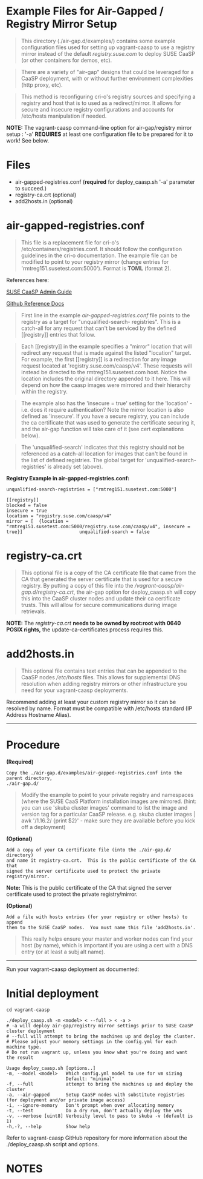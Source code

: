 # Example Files for Air-Gapped / Registry Mirror Setup 
>This directory (./air-gap.d/examples/) contains some example configuration files used for setting up vagrant-caasp
to use a registry mirror instead of the default _registry.suse.com_ to deploy SUSE CaaSP (or other containers for
demos, etc).

>There are a variety of "air-gap" designs that could be leveraged for a CaaSP deployment, with or without further
environment complexities (http proxy, etc).

>This method is reconfiguring cri-o's registry sources and specifying a registry and host that is to used as a 
redirect/mirror.  It allows for secure and insecure registry configurations and accounts for /etc/hosts manipulation
if needed.

**NOTE:**
The vagrant-caasp command-line option for air-gap/registry mirror setup : '-a' **REQUIRES** at least one configuration
file to be prepared for it to work! See below. 

# Files
* air-gapped-registries.conf (**required** for deploy_caasp.sh '-a' parameter to succeed.)
* registry-ca.crt (optional)
* add2hosts.in (optional)

# air-gapped-registries.conf
>This file is a replacement file for cri-o's /etc/containers/registries.conf. It should follow the configuration
guidelines in the cri-o documentation.  The example file can be modified to point to your registry mirror (change
entries for 'rmtreg151.susetest.com:5000').  Format is **TOML** (format 2).

References here:

[SUSE CaaSP Admin Guide](https://documentation.suse.com/suse-caasp/4.0/html/caasp-admin/_miscellaneous.html#_configuring_container_registries_for_cri_o)
 
[Github Reference Docs](https://raw.githubusercontent.com/containers/image/master/docs/containers-registries.conf.5.md "From GitHub")

>First line in the example _air-gapped-registries.conf_ file points to the registry as a target for "unqualified-search-
registries".  This is a catch-all for any request that can't be serviced by the defined [[registry]] entries that follow.
 
>Each [[registry]] in the example specifies a "mirror" location that will redirect any request that is made against the
listed "location" target.  For example, the first [[registry]] is a redirection for any image request located at
'registry.suse.com/caasp/v4'.  These requests will instead be directed to the rmtreg151.susetest.com host. Notice the
location includes the original directory appended to it here.  This will depend on how the caasp images were mirrored
and their hierarchy within the registry.  

>The example also has the 'insecure = true' setting for the 'location' - i.e. does it require authentication?  Note the
mirror location is also defined as 'insecure'.  If you have a secure registry, you can include the ca certificate that
was used to generate the certificate securing it, and the air-gap function will take care of it (see cert explanations below).

>The 'unqualified-search' indicates that this registry should not be referenced as a catch-all location for images that
can't be found in the list of defined registries.  The global target for 'unqualified-search-registries' is already set (above).

**Registry Example in air-gapped-registries.conf:**

    unqualified-search-registries = ["rmtreg151.susetest.com:5000"]

`[[registry]]                                                                                                          
blocked = false                                                                                                        
insecure = true                                                                                                        
location = "registry.suse.com/caasp/v4"                                                                                
mirror = [  {location = "rmtreg151.susetest.com:5000/registry.suse.com/caasp/v4", insecure = true}]                    
unqualified-search = false
`     

# registry-ca.crt
>This optional file is a copy of the CA certificate file that came from the CA that generated the server certificate
that is used for a secure registry.  By putting a copy of this file into the _/vagrant-caasp/air-gap.d/registry-ca.crt_, the air-gap option for deploy_caasp.sh will copy this into the CaaSP cluster nodes and update their ca certificate
trusts.  This will allow for secure communications during image retrievals.

**NOTE:**
The _registry-ca.crt_ **needs to be owned by root:root with 0640 POSIX rights,** the update-ca-certificates process requires this.

# add2hosts.in
>This optional file contains text entries that can be appended to the CaaSP nodes _/etc/hosts_ files.  This allows for
supplemental DNS resolution when adding registry mirrors or other infrastructure you need for your vagrant-caasp
deployments.
 
Recommend adding at least your custom registry mirror so it can be resolved by name.  Format must be compatible with /etc/hosts standard (IP Address       Hostname       Alias).

---

# Procedure
**(Required)**

```
Copy the ./air-gap.d/examples/air-gapped-registries.conf into the parent directory,
./air-gap.d/
```

>Modify the example to point to your private registry and namespaces (where the SUSE
CaaS Platform installation images are mirrored.  (hint: you can use 'skuba cluster
images' command to list the image and version tag for a particular CaaSP release.
e.g. skuba cluster images | awk '/1.16.2/ {print $2}' - make sure they are available
before you kick off a deployment)


**(Optional)**

```
Add a copy of your CA certificate file (into the ./air-gap.d/ directory)
and name it registry-ca.crt.  This is the public certificate of the CA that
signed the server certificate used to protect the private registry/mirror.
```

**Note:** This is the public certificate of the CA that signed the server certificate used to protect the private registry/mirror.


**(Optional)**

``` 
Add a file with hosts entries (for your registry or other hosts) to append
them to the SUSE CaaSP nodes.  You must name this file 'add2hosts.in'.
```

>This really helps ensure your master and worker nodes can find your host (by name),
which is important if you are using a cert with a DNS entry (or at least a subj alt name). 


---

Run your vagrant-caasp deployment as documented:


# Initial deployment


    cd vagrant-caasp

    ./deploy_caasp.sh -m <model> < --full > < -a >
    # -a will deploy air-gap/registry mirror settings prior to SUSE CaaSP cluster deployment
    # --full will attempt to bring the machines up and deploy the cluster.
    # Please adjust your memory settings in the config.yml for each machine type.
    # Do not run vagrant up, unless you know what you're doing and want the result

    Usage deploy_caasp.sh [options..]
    -m, --model <model>   Which config.yml model to use for vm sizing
                          Default: "minimal"
    -f, --full            attempt to bring the machines up and deploy the cluster
    -a, --air-gapped      Setup CaaSP nodes with substitute registries (for deployment and/or private image access)
    -i, --ignore-memory   Don't prompt when over allocating memory
    -t, --test            Do a dry run, don't actually deploy the vms
    -v, --verbose [uint8] Verbosity level to pass to skuba -v (default is 1)
    -h,-?, --help         Show help

Refer to vagrant-caasp GitHub repository for more information about the ./deploy_caasp.sh
script and options.


# NOTES


